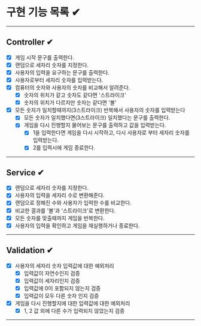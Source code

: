 # 구현 기능 목록 ✔

---

## Controller ✔

- [x] 게임 시작 문구를 출력한다.
- [x] 랜덤으로 세자리 숫자를 지정한다.
- [x] 사용자의 입력을 요구하는 문구를 출력한다.
- [x] 사용자로부터 세자리 숫자를 입력받는다.
- [x] 컴퓨터의 숫자와 사용자의 숫자를 비교해서 알려준다.
    - [x] 숫자의 위치가 같고 숫자도 같다면 '스트라이크'
    - [x] 숫자의 위치가 다르지만 숫자는 같다면 '볼'
- [x] 모든 숫자가 일치할때까지(3스트라이크) 반복해서 사용자의 숫자를 입력받는다
    - [x] 모든 숫자가 일치했다면(3스트라이크) 일치했다는 문구를 출력한다.
    - [x] 게임을 다시 진행할지 물어보는 문구를 출력하고 값을 입력받는다.
        - [x] 1을 입력한다면 게임을 다시 시작하고, 다시 사용자로 부터 세자리 숫자를 입력받는다.
        - [x] 2를 입력시에 게임 종료한다.

---

## Service ✔

- [x] 랜덤으로 세자리 숫자를 지정한다.
- [x] 사용자의 입력을 세자리 수로 변환해준다.
- [x] 랜덤으로 정해진 수와 사용자가 입력한 수를 비교한다.
- [x] 비교한 결과를 '볼'과 '스트라이크'로 변환한다.
- [x] 모든 숫자를 맞출때까지 게임을 반복한다.
- [x] 사용자의 입력을 확인하고 게임을 재실행하거나 종료한다.

---

## Validation ✔

- [x] 사용자의 세자리 숫자 입력값에 대한 예외처리
    - [x] 입력값이 자연수인지 검증
    - [x] 입력값이 세자리인지 검증
    - [x] 입력값에 0이 포함되지 않는지 검증
    - [x] 입력값이 모두 다른 숫자 인지 검증
- [x] 게임을 다시 진행할지에 대한 입력값에 대한 예외처리
    - [x] 1, 2 값 외에 다른 수가 입력되지 않았는지 검증

---